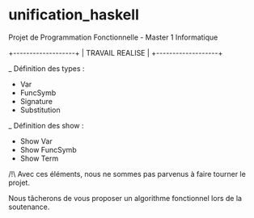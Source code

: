 unification_haskell
===================
Projet de Programmation Fonctionnelle - Master 1 Informatique


+-------------------+
|  TRAVAIL REALISE  |
+-------------------+

_ Définition des types :
  - Var
  - FuncSymb
  - Signature
  - Substitution

_ Définition des show :
  - Show Var
  - Show FuncSymb
  - Show Term



/!\ Avec ces éléments, nous ne sommes pas parvenus à faire tourner le projet.

Nous tâcherons de vous proposer un algorithme fonctionnel lors de la soutenance.
